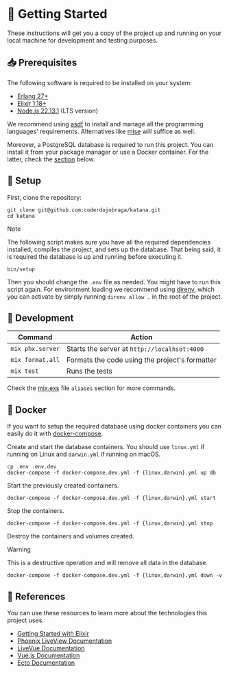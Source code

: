 # 🚀 Getting Started

These instructions will get you a copy of the project up and running on your
local machine for development and testing purposes.

## 📥 Prerequisites

The following software is required to be installed on your system:

- [Erlang 27+](https://www.erlang.org/downloads)
- [Elixir 1.18+](https://elixir-lang.org/install.html)
- [Node.js 22.13.1](https://nodejs.org/en/download/) (LTS version)

We recommend using [asdf](https://asdf-vm.com/) to install and manage all
the programming languages' requirements. Alternatives like [mise](https://mise.jdx.dev/) will suffice as well.

Moreover, a PostgreSQL database is required to run this project. You can
install it from your package manager or use a Docker container. For the latter, check the [section](#-docker) below.

## 🔧 Setup

First, clone the repository:

```
git clone git@github.com:coderdojobraga/katana.git
cd katana
```
> [!NOTE]
> The following script makes sure you have all the required dependencies installed, compiles the project, and sets up the database. That being said, it is required the database is up and running before executing it.

```
bin/setup
```

Then you should change the `.env` file as needed. You might have to run this script again. For environment loading we recommend using [direnv](https://direnv.net/), which you can activate by simply running `direnv allow .` in the root of the project.

## 🔨 Development

| Command | Action |
| ------- | ------ |
| `mix phx.server` | Starts the server at `http://localhsot:4000` |
| `mix format.all` | Formats the code using the project's formatter |
| `mix test` | Runs the tests |

Check the [mix.exs](mix.exs) file `aliases` section for more commands.

## 🐳 Docker

If you want to setup the required database using docker containers you can
easily do it with [docker-compose](https://docs.docker.com/compose/install/).

Create and start the database containers. You should use `linux.yml` if running on Linux and `darwin.yml` if running on macOS.

```
cp .env .env.dev
docker-compose -f docker-compose.dev.yml -f {linux,darwin}.yml up db
```

Start the previously created containers.

```
docker-compose -f docker-compose.dev.yml -f {linux,darwin}.yml start
```

Stop the containers.

```
docker-compose -f docker-compose.dev.yml -f {linux,darwin}.yml stop
```

Destroy the containers and volumes created.

> [!WARNING]
> This is a destructive operation and will remove all data in the database.

```
docker-compose -f docker-compose.dev.yml -f {linux,darwin}.yml down -v
```

## 🔗 References

You can use these resources to learn more about the technologies this project
uses.

- [Getting Started with Elixir](https://elixir-lang.org/getting-started/introduction.html)
- [Phoenix LiveView Documentation](https://hexdocs.pm/phoenix_live_view)
- [LiveVue Documentation](https://hexdocs.pm/live_vue)
- [Vue.js Documentation](https://vuejs.org/guide/introduction.html)
- [Ecto Documentation](https://hexdocs.pm/ecto)
